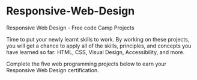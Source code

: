 # Responsive-Web-Design
Responsive Web Design - Free code Camp Projects

Time to put your newly learnt skills to work. By working on these projects, you will get a chance to apply all of the skills, principles, and concepts you have learned so far: HTML, CSS, Visual Design, Accessibility, and more.

Complete the five web programming projects below to earn your Responsive Web Design certification.
